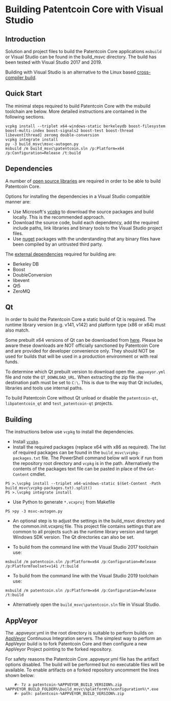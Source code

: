 Building Patentcoin Core with Visual Studio
========================================

Introduction
---------------------
Solution and project files to build the Patentcoin Core applications `msbuild` or Visual Studio can be found in the build_msvc directory. The build has been tested with Visual Studio 2017 and 2019.

Building with Visual Studio is an alternative to the Linux based [cross-compiler build](https://github.com/patentcoin/patentcoin/blob/master/doc/build-windows.md).

Quick Start
---------------------
The minimal steps required to build Patentcoin Core with the msbuild toolchain are below. More detailed instructions are contained in the following sections.

```
vcpkg install --triplet x64-windows-static berkeleydb boost-filesystem boost-multi-index boost-signals2 boost-test boost-thread libevent[thread] zeromq double-conversion
vcpkg integrate install
py -3 build_msvc\msvc-autogen.py
msbuild /m build_msvc\patentcoin.sln /p:Platform=x64 /p:Configuration=Release /t:build
```

Dependencies
---------------------
A number of [open source libraries](https://github.com/patentcoin/patentcoin/blob/master/doc/dependencies.md) are required in order to be able to build Patentcoin Core.

Options for installing the dependencies in a Visual Studio compatible manner are:

- Use Microsoft's [vcpkg](https://docs.microsoft.com/en-us/cpp/vcpkg) to download the source packages and build locally. This is the recommended approach.
- Download the source code, build each dependency, add the required include paths, link libraries and binary tools to the Visual Studio project files.
- Use [nuget](https://www.nuget.org/) packages with the understanding that any binary files have been compiled by an untrusted third party.

The [external dependencies](https://github.com/patentcoin/patentcoin/blob/master/doc/dependencies.md) required for building are:

- Berkeley DB
- Boost
- DoubleConversion
- libevent
- Qt5
- ZeroMQ

Qt
---------------------
In order to build the Patentcoin Core a static build of Qt is required. The runtime library version (e.g. v141, v142) and platform type (x86 or x64) must also match.

Some prebuilt x64 versions of Qt can be downloaded from [here](https://github.com/sipsorcery/qt_win_binary/releases). Please be aware these downloads are NOT officially sanctioned by Patentcoin Core and are provided for developer convenience only. They should NOT be used for builds that will be used in a production environment or with real funds.

To determine which Qt prebuilt version to download open the `.appveyor.yml` file and note the `QT_DOWNLOAD_URL`. When extracting the zip file the destination path must be set to `C:\`. This is due to the way that Qt includes, libraries and tools use internal paths.

To build Patentcoin Core without Qt unload or disable the `patentcoin-qt`, `libpatentcoin_qt` and `test_patentcoin-qt` projects.

Building
---------------------
The instructions below use `vcpkg` to install the dependencies.

- Install [`vcpkg`](https://github.com/Microsoft/vcpkg).
- Install the required packages (replace x64 with x86 as required). The list of required packages can be found in the `build_msvc\vcpkg-packages.txt` file. The PowerShell command below will work if run from the repository root directory and `vcpkg` is in the path. Alternatively the contents of the packages text file can be pasted in place of the `Get-Content` cmdlet.

```
PS >.\vcpkg install --triplet x64-windows-static $(Get-Content -Path build_msvc\vcpkg-packages.txt).split()
PS >.\vcpkg integrate install
```

- Use Python to generate `*.vcxproj` from Makefile

```
PS >py -3 msvc-autogen.py
```

- An optional step is to adjust the settings in the build_msvc directory and the common.init.vcxproj file. This project file contains settings that are common to all projects such as the runtime library version and target Windows SDK version. The Qt directories can also be set.

- To build from the command line with the Visual Studio 2017 toolchain use:

```
msbuild /m patentcoin.sln /p:Platform=x64 /p:Configuration=Release /p:PlatformToolset=v141 /t:build
```

- To build from the command line with the Visual Studio 2019 toolchain use:

```
msbuild /m patentcoin.sln /p:Platform=x64 /p:Configuration=Release /t:build
```

- Alternatively open the `build_msvc\patentcoin.sln` file in Visual Studio.

AppVeyor
---------------------
The .appveyor.yml in the root directory is suitable to perform builds on [AppVeyor](https://www.appveyor.com/) Continuous Integration servers. The simplest way to perform an AppVeyor build is to fork Patentcoin Core and then configure a new AppVeyor Project pointing to the forked repository.

For safety reasons the Patentcoin Core .appveyor.yml file has the artifact options disabled. The build will be performed but no executable files will be available. To enable artifacts on a forked repository uncomment the lines shown below:

```
    #- 7z a patentcoin-%APPVEYOR_BUILD_VERSION%.zip %APPVEYOR_BUILD_FOLDER%\build_msvc\%platform%\%configuration%\*.exe
    #- path: patentcoin-%APPVEYOR_BUILD_VERSION%.zip
```
